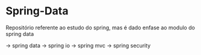 # Spring-Data

Repositório referente ao estudo do spring, mas é dado enfase ao modulo do spring data

  -> spring data
  -> spring io
  -> spring mvc
  -> spring security
